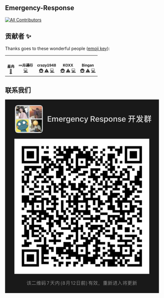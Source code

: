 ## Emergency-Response

<!-- ALL-CONTRIBUTORS-BADGE:START - Do not remove or modify this section -->
[![All Contributors](https://img.shields.io/badge/all_contributors-5-orange.svg?style=flat-square)](#contributors-)
<!-- ALL-CONTRIBUTORS-BADGE:END -->
## 贡献者 ✨

Thanks goes to these wonderful people ([emoji key](https://allcontributors.org/docs/en/emoji-key)):

<!-- ALL-CONTRIBUTORS-LIST:START - Do not remove or modify this section -->
<!-- prettier-ignore-start -->
<!-- markdownlint-disable -->
<table>
  <tr>
    <td align="center"><a href="https://github.com/Ran-Xing"><img src="https://avatars.githubusercontent.com/u/73819467?v=4?s=100" width="100px;" alt=""/><br /><sub><b>星冉</b></sub></a><br /><a href="https://github.com/XRSec/Emergency-Response/commits?author=Ran-Xing" title="Documentation">📖</a></td>
    <td align="center"><a href="https://github.com/yifaang"><img src="https://avatars.githubusercontent.com/u/88997549?v=4?s=100" width="100px;" alt=""/><br /><sub><b>一方通行</b></sub></a><br /><a href="https://github.com/XRSec/Emergency-Response/commits?author=yifaang" title="Code">💻</a></td>
    <td align="center"><a href="https://github.com/crazy1948"><img src="https://avatars.githubusercontent.com/u/74634605?v=4?s=100" width="100px;" alt=""/><br /><sub><b>crazy1948</b></sub></a><br /><a href="#infra-crazy1948" title="Infrastructure (Hosting, Build-Tools, etc)">🚇</a> <a href="https://github.com/XRSec/Emergency-Response/commits?author=crazy1948" title="Tests">⚠️</a> <a href="https://github.com/XRSec/Emergency-Response/commits?author=crazy1948" title="Code">💻</a></td>
    <td align="center"><a href="https://github.com/K0XX"><img src="https://avatars.githubusercontent.com/u/16174774?v=4?s=100" width="100px;" alt=""/><br /><sub><b>KOXX</b></sub></a><br /><a href="#infra-k0xx" title="Infrastructure (Hosting, Build-Tools, etc)">🚇</a> <a href="https://github.com/XRSec/Emergency-Response/commits?author=k0xx" title="Tests">⚠️</a> <a href="https://github.com/XRSec/Emergency-Response/commits?author=k0xx" title="Code">💻</a></td>
    <td align="center"><a href="https://bingbingzi.cn"><img src="https://avatars.githubusercontent.com/u/70050083?v=4?s=100" width="100px;" alt=""/><br /><sub><b>Bingan</b></sub></a><br /><a href="#infra-binganao" title="Infrastructure (Hosting, Build-Tools, etc)">🚇</a> <a href="https://github.com/XRSec/Emergency-Response/commits?author=binganao" title="Tests">⚠️</a> <a href="https://github.com/XRSec/Emergency-Response/commits?author=binganao" title="Code">💻</a></td>
  </tr>
</table>

<!-- markdownlint-restore -->
<!-- prettier-ignore-end -->

<!-- ALL-CONTRIBUTORS-LIST:END -->

## 联系我们

![wechat](/docs/IMG_3780.jpg)